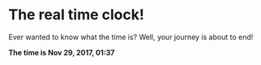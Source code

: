# The real time clock!

Ever wanted to know what the time is? Well, your journey is about to end!

**The time is Nov 29, 2017, 01:37**